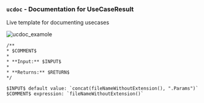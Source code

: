 ### `ucdoc` - Documentation for UseCaseResult

Live template for documenting usecases

![ucdoc_examole](https://github.com/MateeDevs/wiki/assets/11587878/70396a04-bef3-4eaf-ba5f-746092785b6b)

```
/**
* $COMMENT$
*
* **Input:** $INPUT$
*
* **Returns:** $RETURN$
*/

$INPUT$ default value: `concat(fileNameWithoutExtension(), ".Params")`
$COMMENT$ expression: `fileNameWithoutExtension()`
```
